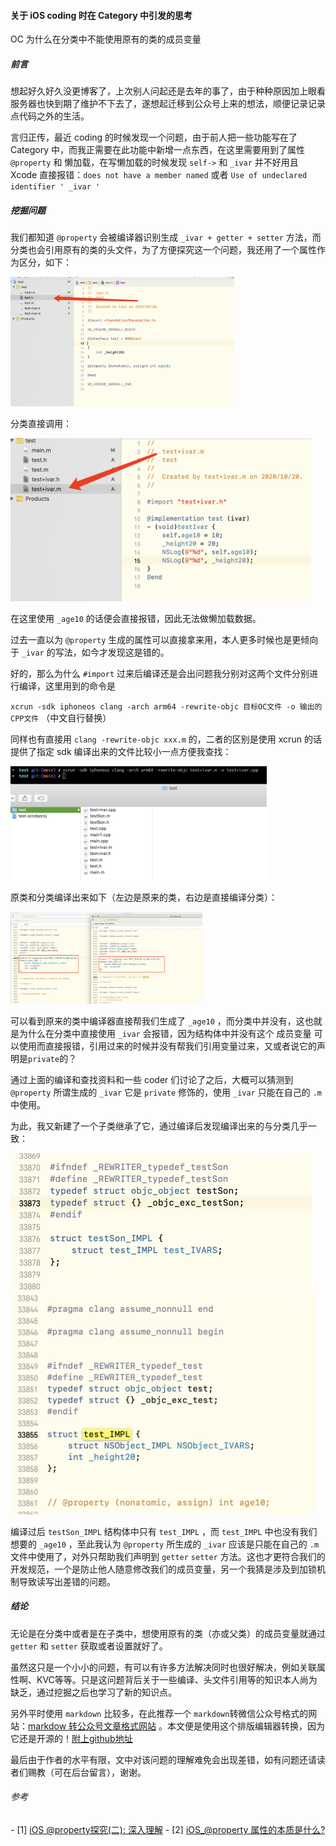 #### 关于 iOS coding 时在 Category 中引发的思考

OC 为什么在分类中不能使用原有的类的成员变量

##### 前言

想起好久好久没更博客了，上次别人问起还是去年的事了，由于种种原因加上眼看服务器也快到期了维护不下去了，遂想起迁移到公众号上来的想法，顺便记录记录点代码之外的生活。

言归正传，最近 coding 的时候发现一个问题，由于前人把一些功能写在了 Category 中，而我正需要在此功能中新增一点东西，在这里需要用到了属性 `@property` 和 懒加载，在写懒加载的时候发现 `self->` 和 `_ivar` 并不好用且 Xcode 直接报错：`does not have a member named` 或者  `Use of undeclared identifier ' _ivar '`

##### 挖掘问题

我们都知道 `@property` 会被编译器识别生成 `_ivar + getter + setter` 方法，而分类也会引用原有的类的头文件，为了方便探究这一个问题，我还用了一个属性作为区分，如下：

<img src="./WechatIMG1865.png" alt="class" style="zoom:35%;" />

分类直接调用：

<img src="./WechatIMG1867.png" style="zoom:47%;" />

在这里使用 `_age10` 的话便会直接报错，因此无法做懒加载数据。

过去一直以为 `@property` 生成的属性可以直接拿来用，本人更多时候也是更倾向于 `_ivar` 的写法，如今才发现这是错的。

好的，那么为什么 `#import` 过来后编译还是会出问题我分别对这两个文件分别进行编译，这里用到的命令是

`xcrun -sdk iphoneos clang -arch arm64 -rewrite-objc 目标OC文件 -o 输出的CPP文件` （中文自行替换）

同样也有直接用 `clang -rewrite-objc xxx.m` 的，二者的区别是使用 xcrun 的话提供了指定 sdk 编译出来的文件比较小一点方便我查找：

<img src="./WechatIMG230.png" alt="xcrun" style="zoom:40%;" />



原类和分类编译出来如下（左边是原来的类，右边是直接编译分类）：

<img src="./WechatIMG1854.png" alt="build test" style="zoom:30%;" />

可以看到原来的类中编译器直接帮我们生成了 `_age10` ，而分类中并没有，这也就是为什么在分类中直接使用 `_ivar` 会报错，因为结构体中并没有这个 成员变量 可以使用而直接报错，引用过来的时候并没有帮我们引用变量过来，又或者说它的声明是`private`的？

通过上面的编译和查找资料和一些 coder 们讨论了之后，大概可以猜测到 `@property` 所谓生成的 `_ivar` 它是 `private` 修饰的，使用 `_ivar` 只能在自己的 `.m` 中使用。

为此，我又新建了一个子类继承了它，通过编译后发现编译出来的与分类几乎一致：

<img src="./WechatIMG896.png" alt="testSon" style="zoom:50%;" />

<img src="./WechatIMG898.png" alt="testson_IMPL" style="zoom:48%;" />

编译过后 `testSon_IMPL` 结构体中只有 `test_IMPL` ，而 `test_IMPL` 中也没有我们想要的 `_age10` ，至此我认为 `@property` 所生成的 `_ivar` 应该是只能在自己的 `.m` 文件中使用了，对外只帮助我们声明到 `getter` `setter` 方法。这也才更符合我们的开发规范，一个是防止他人随意修改我们的成员变量，另一个我猜是涉及到加锁机制导致读写出差错的问题。

##### 结论

无论是在分类中或者是在子类中，想使用原有的类（亦或父类）的成员变量就通过 `getter` 和 `setter` 获取或者设置就好了。

虽然这只是一个小小的问题，有可以有许多方法解决同时也很好解决，例如关联属性啊、KVC等等。只是这问题背后关于一些编译、头文件引用等的知识本人尚为缺乏，通过挖掘之后也学习了新的知识点。

另外平时使用 `markdown` 比较多，在此推荐一个 `markdown`转微信公众号格式的网站：[markdow 转公众号文章格式网站](https://lab.lyric.im/wxformat/) 。本文便是使用这个排版编辑器转换，因为它还是开源的！[附上github地址](https://github.com/lyricat/wechat-format)

最后由于作者的水平有限，文中对该问题的理解难免会出现差错，如有问题还请读者们赐教（可在后台留言），谢谢。

###### 参考

\- [1] [iOS @property探究(二): 深入理解](https://www.jianshu.com/p/44d12884e24e)
\- [2] [iOS_@property 属性的本质是什么?](https://www.jianshu.com/p/7ddefcfba3cb)

